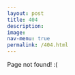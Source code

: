 ```yaml
---
layout: post
title: 404
description: 
image: 
nav-menu: true
permalink: /404.html
---
```


Page not found! :(
